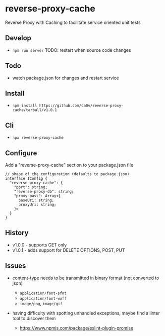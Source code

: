 # reverse-proxy-cache

Reverse Proxy with Caching to facilitate service oriented unit tests

## Develop

-   `npm run server` TODO: restart when source code changes

## Todo

-   watch package.json for changes and restart service

## Install

-   `npm install https://github.com/ca0v/reverse-proxy-cache/tarball/v1.0.1`

## Cli

-   `npx reverse-proxy-cache`

## Configure

Add a "reverse-proxy-cache" section to your package.json file

```
// shape of the configuration (defaults to package.json)
interface IConfig {
  "reverse-proxy-cache": {
    "port": string;
    "reverse-proxy-db": string;
    "proxy-pass": Array<{
      baseUri: string;
      proxyUri: string;
    }>
  }
}
```

## History

-   v1.0.0 - supports GET only
-   v1.0.1 - adds support for DELETE OPTIONS, POST, PUT

## Issues

-   content-type needs to be transmitted in binary format (not converted to json)

    -   `application/font-sfnt`
    -   `application/font-woff`
    -   `image/png`, `image/gif`

-   having difficulty with spotting unhandled exceptions, maybe find a linter tool to discover them

    -   https://www.npmjs.com/package/eslint-plugin-promise
